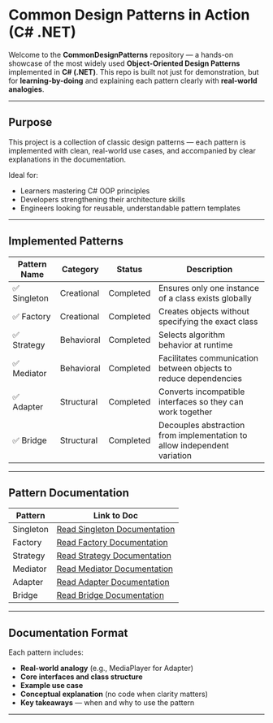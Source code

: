 # Common Design Patterns in Action (C# .NET)

Welcome to the **CommonDesignPatterns** repository — a hands-on showcase of the most widely used **Object-Oriented Design Patterns** implemented in **C# (.NET)**. This repo is built not just for demonstration, but for **learning-by-doing** and explaining each pattern clearly with **real-world analogies**.

---

## Purpose

This project is a collection of classic design patterns — each pattern is implemented with clean, real-world use cases, and accompanied by clear explanations in the documentation.

Ideal for:
- Learners mastering C# OOP principles
- Developers strengthening their architecture skills
- Engineers looking for reusable, understandable pattern templates

---

##  Implemented Patterns

| Pattern Name     | Category     | Status      | Description |
|------------------|--------------|-------------|-------------|
| ✅ Singleton       | Creational   | Completed   | Ensures only one instance of a class exists globally |
| ✅ Factory         | Creational   | Completed   | Creates objects without specifying the exact class |
| ✅ Strategy        | Behavioral   | Completed   | Selects algorithm behavior at runtime |
| ✅ Mediator        | Behavioral   | Completed   | Facilitates communication between objects to reduce dependencies |
| ✅ Adapter         | Structural   | Completed   | Converts incompatible interfaces so they can work together |
| ✅ Bridge          | Structural   | Completed   | Decouples abstraction from implementation to allow independent variation |

---

## Pattern Documentation

| Pattern           | Link to Doc                                                                 |
|-------------------|------------------------------------------------------------------------------|
| Singleton         | [Read Singleton Documentation](https://github.com/rezatajari/CommonDesignPatterns/blob/master/doc/Creatinal/Singleton.md) |
| Factory           | [Read Factory Documentation](https://github.com/rezatajari/CommonDesignPatterns/blob/master/doc/Creatinal/Factory.md)   |
| Strategy          | [Read Strategy Documentation](https://github.com/rezatajari/CommonDesignPatterns/blob/master/doc/Behavioral/Strategy.md) |
| Mediator          | [Read Mediator Documentation](https://github.com/rezatajari/CommonDesignPatterns/blob/master/doc/Behavioral/Mediator.md) |
| Adapter           | [Read Adapter Documentation](https://github.com/rezatajari/CommonDesignPatterns/blob/master/doc/Structural/Adapter.md)   |
| Bridge            | [Read Bridge Documentation](https://github.com/rezatajari/CommonDesignPatterns/blob/master/doc/Structural/Bridge.md)     |

---

## Documentation Format

Each pattern includes:

- **Real-world analogy** (e.g., MediaPlayer for Adapter)
- **Core interfaces and class structure**
- **Example use case**
- **Conceptual explanation** (no code when clarity matters)
- **Key takeaways** — when and why to use the pattern

---
